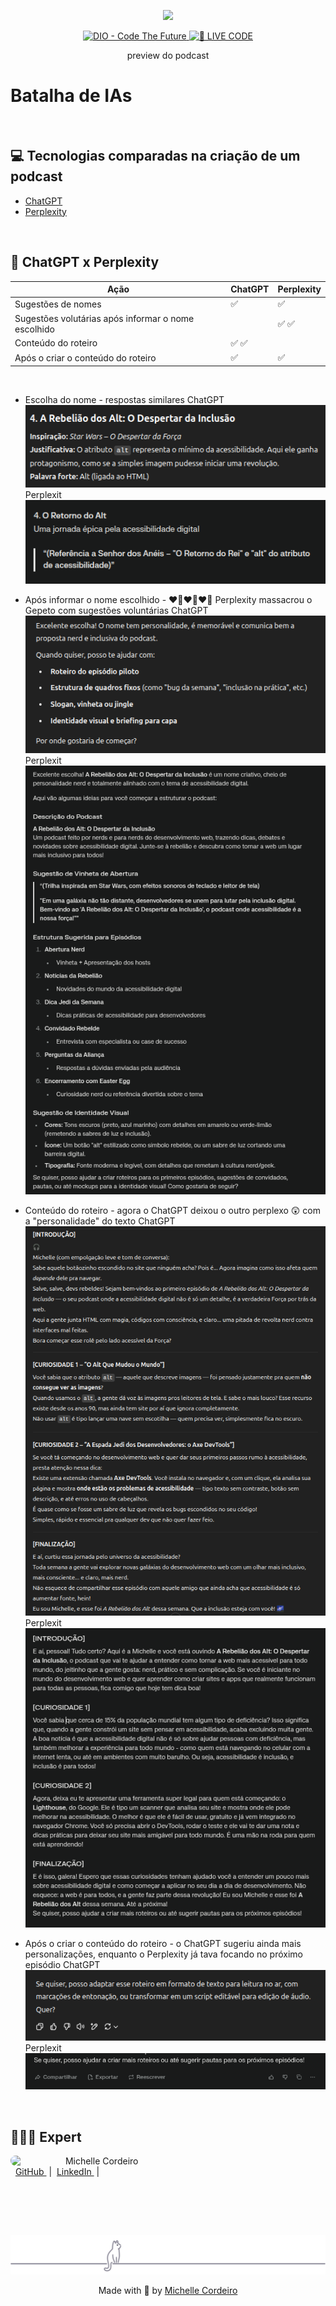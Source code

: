 <p align="center">
<img
    src="./assets/cover.png"
    width="300"
/>
</p>

<p align="center">
<a href="https://dio.me/">
    <img
        src="https://img.shields.io/badge/DIO-Code_The_Future-28DA77?logo=youtube"
        alt="DIO - Code The Future">
</a>
<a href="https://dio.me/">
<img
    src="https://img.shields.io/badge/🔴_LIVE_CODE-FF5E72"
    alt="🔴 LIVE CODE">
</a>
</p>

<p align="center">
    preview do podcast
</p>


# Batalha de IAs
<br>

## 💻 Tecnologias comparadas na criação de um podcast

- [ChatGPT](https://chat.openai.com/)
- [Perplexity](https://www.perplexity.ai/https://chat.openai.com/)

<br>

## 🦾 ChatGPT x Perplexity

|        Ação                                           | ChatGPT | Perplexity |
|-------------------------------------------------------|---------|------------|
| Sugestões de nomes                                    |   ✅    |     ✅     |
| Sugestões volutárias após informar o nome escolhido   |         |    ✅ ✅   |
| Conteúdo do roteiro                                   |  ✅ ✅  |            |
| Após o criar o conteúdo do roteiro                    |   ✅    |     ✅     |

<br>


- Escolha do nome - respostas similares
ChatGPT
![Sugestão de nome ChatGPT](./assets/nomeGPT.png)
Perplexit
![Sugestão de nome Perplexit](./assets/nomePerplexity.png)

- Após informar o nome escolhido - ❤️‍🔥❤️‍🔥❤️‍🔥 Perplexity massacrou o Gepeto com sugestões voluntárias
ChatGPT
![Conteúdo após informar nome escolhido no ChatGPT](./assets/nomeC.png)
Perplexit
![Conteúdo após informar nome escolhido no Perplexit](./assets/nomeP.png)

- Conteúdo do roteiro - agora o ChatGPT deixou o outro perplexo 😲 com a "personalidade" do texto
ChatGPT
![Conteúdo do podcast no ChatGPT](./assets/conteudoC.png)
Perplexit
![Conteúdo do podcast no Perplexit](./assets/conteudoP.png)

- Após o criar o conteúdo do roteiro - o ChatGPT sugeriu ainda mais personalizações, enquanto o Perplexity já tava focando no próximo episódio
ChatGPT
![Conteúdo do podcast no ChatGPT](./assets/aposConteudoC.png)
Perplexit
![Conteúdo do podcast no Perplexit](./assets/aposConteudoP.png)

<br>

## 👩🏼‍💻 Expert

<p>
    <img
      align=left
      margin=5
      width=80
      style="border-radius: 10px"
      src="https://github.com/MichelleCordeiro.png"
    />
    <p>&nbsp&nbspMichelle Cordeiro<br>
    &nbsp
    <a
        href="https://github.com/MichelleCordeiro">
        GitHub
    </a>
    &nbsp;|&nbsp;
    <a
        href="https://www.linkedin.com/in/michelle-cordeiro">
        LinkedIn
    </a>
    &nbsp;|&nbsp;
</p>
<br/><br/>
<p>
<br>


<div align="center">
  <img src="./assets/gato_rodape.svg" />

Made with 💜 by <a href="https://www.linkedin.com/in/michelle-cordeiro/">Michelle Cordeiro</a>

</div>
